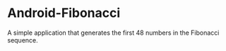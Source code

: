 # Android-Fibonacci
A simple application that generates the first 48 numbers in the Fibonacci sequence.
